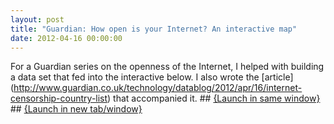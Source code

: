 ```yaml
---
layout: post
title: "Guardian: How open is your Internet? An interactive map"
date: 2012-04-16 00:00:00
---
```


For a Guardian series on the openness of the Internet, I helped with building a data set that fed into the interactive below. I also wrote the \[article\](http://www.guardian.co.uk/technology/datablog/2012/apr/16/internet-censorship-country-list) that accompanied it. ## <a href="http://www.guardian.co.uk/technology/datablog/interactive/2012/apr/16/web-filtering-censorship?width=1000&height=800&iframe=true" class="colorbox-load">{Launch in same window}</a> ## <a href="http://www.guardian.co.uk/technology/datablog/interactive/2012/apr/16/web-filtering-censorship" target="_blank">{Launch in new tab/window}</a>